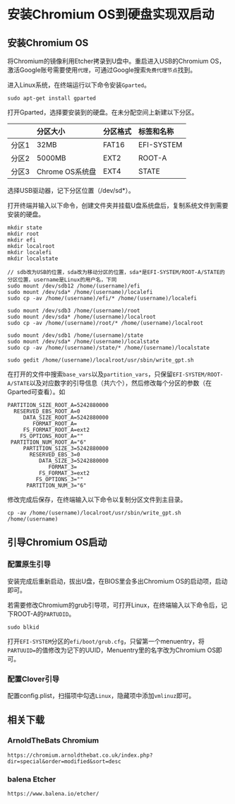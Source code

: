 # 安装Chromium OS到硬盘实现双启动

## 安装Chromium OS

将Chromium的镜像利用Etcher拷录到U盘中。重启进入USB的Chromium OS，激活Google账号需要使用`代理`，可通过Google搜索`免费代理节点`找到。

进入Linux系统，在终端运行以下命令安装`Gparted`。

```text
sudo apt-get install gparted
```

打开Gparted，选择要安装到的硬盘。在未分配空间上新建以下分区。

|  | 分区大小 | 分区格式 | 标签和名称 |
| :--- | :--- | :--- | :--- |
| 分区1 | 32MB | FAT16 | EFI-SYSTEM |
| 分区2 | 5000MB | EXT2 | ROOT-A |
| 分区3 | Chrome OS系统盘 | EXT4 | STATE |

选择USB驱动器，记下分区位置（/dev/sd\*）。

打开终端并输入以下命令，创建文件夹并挂载U盘系统盘后，复制系统文件到需要安装的硬盘。

```text
mkdir state
mkdir root
mkdir efi
mkdir localroot
mkdir localefi
mkdir localstate

// sdb改为USB的位置，sda改为移动分区的位置，sda*是EFI-SYSTEM/ROOT-A/STATE的分区位置，username是Linux的用户名，下同
sudo mount /dev/sdb12 /home/(username)/efi
sudo mount /dev/sda* /home/(username)/localefi
sudo cp -av /home/(username)/efi/* /home/(username)/localefi

sudo mount /dev/sdb3 /home/(username)/root
sudo mount /dev/sda* /home/(username)/localroot
sudo cp -av /home/(username)/root/* /home/(username)/localroot

sudo mount /dev/sdb1 /home/(username)/state
sudo mount /dev/sda* /home/(username)/localstate
sudo cp -av /home/(username)/state/* /home/(username)/localstate

sudo gedit /home/(username)/localroot/usr/sbin/write_gpt.sh
```

在打开的文件中搜索`base_vars`以及`partition_vars`，只保留`EFI-SYSTEM/ROOT-A/STATE`以及对应数字的引导信息（共六个），然后修改每个分区的参数（在Gparted可查看）。如

```text
PARTITION_SIZE_ROOT_A=5242880000
  RESERVED_EBS_ROOT_A=0
     DATA_SIZE_ROOT_A=5242880000
        FORMAT_ROOT_A=
     FS_FORMAT_ROOT_A=ext2
    FS_OPTIONS_ROOT_A=""
 PARTITION_NUM_ROOT_A="6"
     PARTITION_SIZE_3=5242880000
       RESERVED_EBS_3=0
          DATA_SIZE_3=5242880000
             FORMAT_3=
          FS_FORMAT_3=ext2
         FS_OPTIONS_3=""
      PARTITION_NUM_3="6"
```

修改完成后保存，在终端输入以下命令以复制分区文件到主目录。

```text
cp -av /home/(username)/localroot/usr/sbin/write_gpt.sh /home/(username)
```

## 引导Chromium OS启动

### 配置原生引导

安装完成后重新启动，拔出U盘，在BIOS里会多出Chromium OS的启动项，启动即可。

若需要修改Chromium的grub引导项，可打开Linux，在终端输入以下命令后，记下ROOT-A的`PARTUDID`。

```text
sudo blkid
```

打开`EFI-SYSTEM`分区的`efi/boot/grub.cfg`，只留第一个menuentry，将`PARTUUID=`的值修改为记下的UUID，Menuentry里的名字改为Chromium OS即可。

### 配置Clover引导

配置config.plist，扫描项中勾选`Linux`，隐藏项中添加`vmlinuz`即可。

## 相关下载

### ArnoldTheBats Chromium

```text
https://chromium.arnoldthebat.co.uk/index.php?dir=special&order=modified&sort=desc
```

### balena Etcher

```text
https://www.balena.io/etcher/
```

